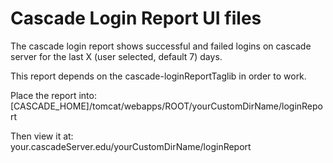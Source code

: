 # Cascade Login Report UI files
 
The cascade login report shows successful and failed logins on cascade server for the last X (user selected, default 7) days.

This report depends on the cascade-loginReportTaglib in order to work.

Place the report into:   
[CASCADE_HOME]/tomcat/webapps/ROOT/yourCustomDirName/loginReport 

Then view it at:  
your.cascadeServer.edu/yourCustomDirName/loginReport

